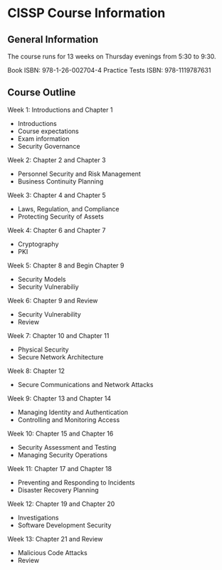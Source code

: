 # CISSP Course Information

## General Information

The course runs for 13 weeks on Thursday evenings from 5:30 to 9:30.

Book ISBN: 978-1-26-002704-4
Practice Tests ISBN: 978-1119787631

## Course Outline

Week 1: Introductions and Chapter 1
* Introductions
* Course expectations
* Exam information
* Security Governance

Week 2: Chapter 2 and Chapter 3
* Personnel Security and Risk Management
* Business Continuity Planning

Week 3: Chapter 4 and Chapter 5
* Laws, Regulation, and Compliance
* Protecting Security of Assets

Week 4: Chapter 6 and Chapter 7
* Cryptography
* PKI

Week 5: Chapter 8 and Begin Chapter 9
* Security Models
* Security Vulnerabiliy

Week 6: Chapter 9 and Review
* Security Vulnerability
* Review

Week 7: Chapter 10 and Chapter 11
* Physical Security
* Secure Network Architecture

Week 8: Chapter 12 
* Secure Communications and Network Attacks

Week 9: Chapter 13 and Chapter 14
* Managing Identity and Authentication
* Controlling and Monitoring Access

Week 10: Chapter 15 and Chapter 16
* Security Assessment and Testing
* Managing Security Operations

Week 11: Chapter 17 and Chapter 18
* Preventing and Responding to Incidents
* Disaster Recovery Planning

Week 12: Chapter 19 and Chapter 20
* Investigations
* Software Development Security

Week 13: Chapter 21 and Review
* Malicious Code Attacks
* Review


